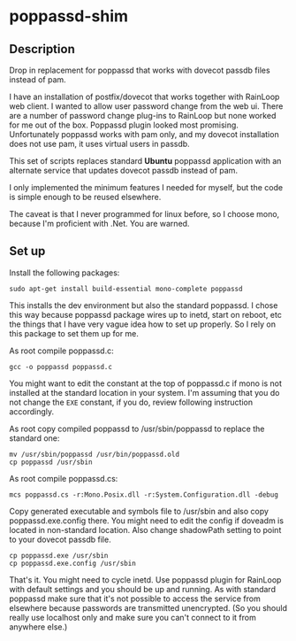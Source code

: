 # poppassd-shim
## Description
Drop in replacement for poppassd that works with dovecot passdb files instead of pam.

I have an installation of postfix/dovecot that works together with RainLoop web client. I wanted to allow user password change from the web ui. There are a number of password change plug-ins to RainLoop but none worked for me out of the box. Poppassd plugin looked most promising. Unfortunately poppassd works with pam only, and my dovecot installation does not use pam, it uses virtual users in passdb.

This set of scripts replaces standard **Ubuntu** poppassd application with an alternate service that updates dovecot passdb instead of pam.

I only implemented the minimum features I needed for myself, but the code is simple enough to be reused elsewhere.

The caveat is that I never programmed for linux before, so I choose mono, because I'm proficient with .Net. You are warned.

## Set up
Install the following packages:
```
sudo apt-get install build-essential mono-complete poppassd
```
This installs the dev environment but also the standard poppassd. I chose this way because poppassd package wires up to inetd, start on reboot, etc the things that I have very vague idea how to set up properly. So I rely on this package to set them up for me.

As root compile poppassd.c:
```
gcc -o poppassd poppassd.c
```
You might want to edit the constant at the top of poppassd.c if mono is not installed at the standard location in your system. I'm assuming that you do not change the `EXE` constant, if you do, review following instruction accordingly.

As root copy compiled poppassd to /usr/sbin/poppassd to replace the standard one:
```
mv /usr/sbin/poppassd /usr/bin/poppassd.old
cp poppassd /usr/sbin
```

As root compile poppassd.cs:
```
mcs poppassd.cs -r:Mono.Posix.dll -r:System.Configuration.dll -debug
```
Copy generated executable and symbols file to /usr/sbin and also copy poppassd.exe.config there. You might need to edit the config if doveadm is located in non-standard location. Also change shadowPath setting to point to your dovecot passdb file.
```
cp poppassd.exe /usr/sbin
cp poppassd.exe.config /usr/sbin
```
That's it. You might need to cycle inetd. Use poppassd plugin for RainLoop with default settings and you should be up and running. As with standard poppassd make sure that it's not possible to access the service from elsewhere because passwords are transmitted unencrypted. (So you should really use localhost only and make sure you can't connect to it from anywhere else.)
